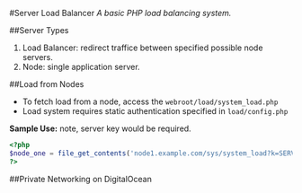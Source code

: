 #Server Load Balancer
*A basic PHP load balancing system.*

##Server Types
1. Load Balancer: redirect traffice between specified possible node servers.
2. Node: single application server.

##Load from Nodes
* To fetch load from a node, access the `webroot/load/system_load.php`
* Load system requires static authentication specified in `load/config.php`

**Sample Use:** note, server key would be required. 
```php
<?php 
$node_one = file_get_contents('node1.example.com/sys/system_load?k=SERVER_KEY_HERE');
?>
```

##Private Networking on DigitalOcean
